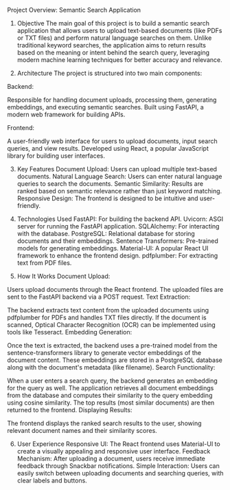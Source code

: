 Project Overview: Semantic Search Application

1. Objective
   The main goal of this project is to build a semantic search application that allows users to upload text-based documents (like PDFs or TXT files) and perform natural language searches on them. Unlike traditional keyword searches, the application aims to return results based on the meaning or intent behind the search query, leveraging modern machine learning techniques for better accuracy and relevance.

2. Architecture
   The project is structured into two main components:

Backend:

Responsible for handling document uploads, processing them, generating embeddings, and executing semantic searches.
Built using FastAPI, a modern web framework for building APIs.

Frontend:

A user-friendly web interface for users to upload documents, input search queries, and view results.
Developed using React, a popular JavaScript library for building user interfaces.

3. Key Features
   Document Upload: Users can upload multiple text-based documents.
   Natural Language Search: Users can enter natural language queries to search the documents.
   Semantic Similarity: Results are ranked based on semantic relevance rather than just keyword matching.
   Responsive Design: The frontend is designed to be intuitive and user-friendly.

4. Technologies Used
   FastAPI: For building the backend API.
   Uvicorn: ASGI server for running the FastAPI application.
   SQLAlchemy: For interacting with the database.
   PostgreSQL: Relational database for storing documents and their embeddings.
   Sentence Transformers: Pre-trained models for generating embeddings.
   Material-UI: A popular React UI framework to enhance the frontend design.
   pdfplumber: For extracting text from PDF files.

5. How It Works
   Document Upload:

Users upload documents through the React frontend.
The uploaded files are sent to the FastAPI backend via a POST request.
Text Extraction:

The backend extracts text content from the uploaded documents using pdfplumber for PDFs and handles TXT files directly.
If the document is scanned, Optical Character Recognition (OCR) can be implemented using tools like Tesseract.
Embedding Generation:

Once the text is extracted, the backend uses a pre-trained model from the sentence-transformers library to generate vector embeddings of the document content.
These embeddings are stored in a PostgreSQL database along with the document's metadata (like filename).
Search Functionality:

When a user enters a search query, the backend generates an embedding for the query as well.
The application retrieves all document embeddings from the database and computes their similarity to the query embedding using cosine similarity.
The top results (most similar documents) are then returned to the frontend.
Displaying Results:

The frontend displays the ranked search results to the user, showing relevant document names and their similarity scores.

6. User Experience
   Responsive UI: The React frontend uses Material-UI to create a visually appealing and responsive user interface.
   Feedback Mechanism: After uploading a document, users receive immediate feedback through Snackbar notifications.
   Simple Interaction: Users can easily switch between uploading documents and searching queries, with clear labels and buttons.
